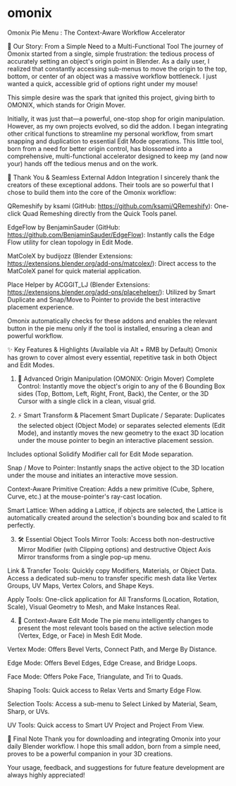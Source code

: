 # omonix
Omonix Pie Menu : The Context-Aware Workflow Accelerator

📜 Our Story: From a Simple Need to a Multi-Functional Tool
The journey of Omonix started from a single, simple frustration: the tedious process of accurately setting an object's origin point in Blender. As a daily user, I realized that constantly accessing sub-menus to move the origin to the top, bottom, or center of an object was a massive workflow bottleneck. I just wanted a quick, accessible grid of options right under my mouse!

This simple desire was the spark that ignited this project, giving birth to OMONIX, which stands for Origin Mover.

Initially, it was just that—a powerful, one-stop shop for origin manipulation. However, as my own projects evolved, so did the addon. I began integrating other critical functions to streamline my personal workflow, from smart snapping and duplication to essential Edit Mode operations. This little tool, born from a need for better origin control, has blossomed into a comprehensive, multi-functional accelerator designed to keep my (and now your) hands off the tedious menus and on the work.

💖 Thank You & Seamless External Addon Integration
I sincerely thank the creators of these exceptional addons. Their tools are so powerful that I chose to build them into the core of the Omonix workflow:

QRemeshify by ksami (GitHub: https://github.com/ksami/QRemeshify): One-click Quad Remeshing directly from the Quick Tools panel.

EdgeFlow by BenjaminSauder (GitHub: https://github.com/BenjaminSauder/EdgeFlow): Instantly calls the Edge Flow utility for clean topology in Edit Mode.

MatColeX by budijozz (Blender Extensions: https://extensions.blender.org/add-ons/matcolex/): Direct access to the MatColeX panel for quick material application.

Place Helper by ACGGIT_LJ (Blender Extensions: https://extensions.blender.org/add-ons/placehelper/): Utilized by Smart Duplicate and Snap/Move to Pointer to provide the best interactive placement experience.

Omonix automatically checks for these addons and enables the relevant button in the pie menu only if the tool is installed, ensuring a clean and powerful workflow.

✨ Key Features & Highlights (Available via Alt + RMB by Default)
Omonix has grown to cover almost every essential, repetitive task in both Object and Edit Modes.

1. 🎯 Advanced Origin Manipulation (OMONIX: Origin Mover)
Complete Control: Instantly move the object's origin to any of the 6 Bounding Box sides (Top, Bottom, Left, Right, Front, Back), the Center, or the 3D Cursor with a single click in a clean, visual grid.

2. ⚡ Smart Transform & Placement
Smart Duplicate / Separate: Duplicates the selected object (Object Mode) or separates selected elements (Edit Mode), and instantly moves the new geometry to the exact 3D location under the mouse pointer to begin an interactive placement session.

Includes optional Solidify Modifier call for Edit Mode separation.

Snap / Move to Pointer: Instantly snaps the active object to the 3D location under the mouse and initiates an interactive move session.

Context-Aware Primitive Creation: Adds a new primitive (Cube, Sphere, Curve, etc.) at the mouse-pointer's ray-cast location.

Smart Lattice: When adding a Lattice, if objects are selected, the Lattice is automatically created around the selection's bounding box and scaled to fit perfectly.

3. 🛠️ Essential Object Tools
Mirror Tools: Access both non-destructive Mirror Modifier (with Clipping options) and destructive Object Axis Mirror transforms from a single pop-up menu.

Link & Transfer Tools: Quickly copy Modifiers, Materials, or Object Data. Access a dedicated sub-menu to transfer specific mesh data like Vertex Groups, UV Maps, Vertex Colors, and Shape Keys.

Apply Tools: One-click application for All Transforms (Location, Rotation, Scale), Visual Geometry to Mesh, and Make Instances Real.

4. 🧠 Context-Aware Edit Mode
The pie menu intelligently changes to present the most relevant tools based on the active selection mode (Vertex, Edge, or Face) in Mesh Edit Mode.

Vertex Mode: Offers Bevel Verts, Connect Path, and Merge By Distance.

Edge Mode: Offers Bevel Edges, Edge Crease, and Bridge Loops.

Face Mode: Offers Poke Face, Triangulate, and Tri to Quads.

Shaping Tools: Quick access to Relax Verts and Smarty Edge Flow.

Selection Tools: Access a sub-menu to Select Linked by Material, Seam, Sharp, or UVs.

UV Tools: Quick access to Smart UV Project and Project From View.

🚀 Final Note
Thank you for downloading and integrating Omonix into your daily Blender workflow. I hope this small addon, born from a simple need, proves to be a powerful companion in your 3D creations.

Your usage, feedback, and suggestions for future feature development are always highly appreciated!
